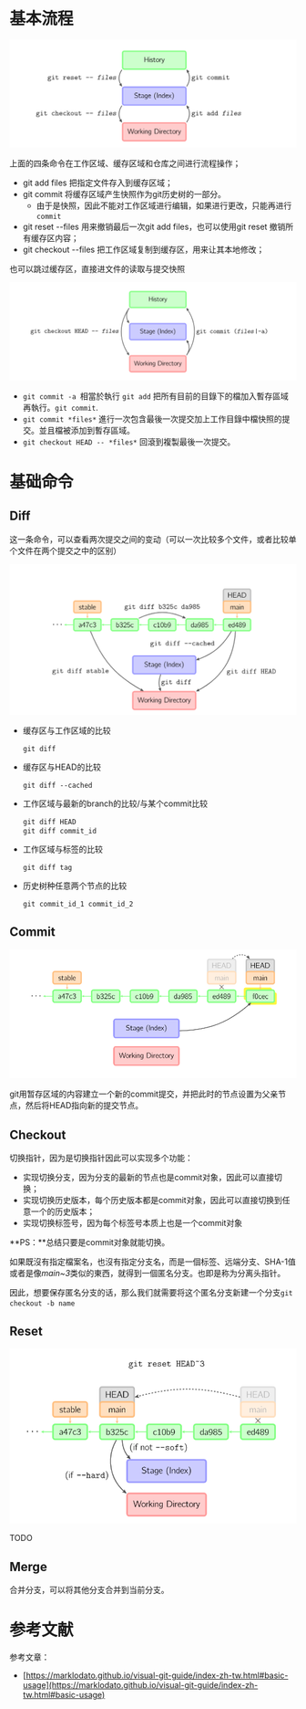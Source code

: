 # 基本流程

![image-20210915054225557](img/image-20210915054225557.png)

上面的四条命令在工作区域、缓存区域和仓库之间进行流程操作；

+ git add files 把指定文件存入到缓存区域；
+ git commit 将缓存区域产生快照作为git历史树的一部分。
  + 由于是快照，因此不能对工作区域进行编辑，如果进行更改，只能再进行`commit`
+ git reset --files 用来撤销最后一次git add files，也可以使用git reset 撤销所有缓存区内容；
+ git checkout --files 把工作区域复制到缓存区，用来让其本地修改；

也可以跳过缓存区，直接进文件的读取与提交快照

![image-20210915054634044](img/image-20210915054634044.png)

- `git commit -a `相當於執行 `git add` 把所有目前的目錄下的檔加入暫存區域再執行。`git commit`.
- `git commit *files*` 進行一次包含最後一次提交加上工作目錄中檔快照的提交。並且檔被添加到暫存區域。
- `git checkout HEAD -- *files*` 回滾到複製最後一次提交。

# 基础命令

## Diff

这一条命令，可以查看两次提交之间的变动（可以一次比较多个文件，或者比较单个文件在两个提交之中的区别）

![image-20210918001227543](img/image-20210918001227543.png)



+ 缓存区与工作区域的比较

  ```
  git diff
  ```

+ 缓存区与HEAD的比较

  ```
  git diff --cached
  ```

+ 工作区域与最新的branch的比较/与某个commit比较

  ```
  git diff HEAD
  git diff commit_id
  ```

+ 工作区域与标签的比较

  ```
  git diff tag
  ```

+ 历史树种任意两个节点的比较

  ```
  git commit_id_1 commit_id_2
  ```


## Commit

![image-20210918013700485](img/image-20210918013700485.png)

git用暂存区域的内容建立一个新的commit提交，并把此时的节点设置为父亲节点，然后将HEAD指向新的提交节点。



## Checkout

切换指针，因为是切换指针因此可以实现多个功能：

+ 实现切换分支，因为分支的最新的节点也是commit对象，因此可以直接切换；
+ 实现切换历史版本，每个历史版本都是commit对象，因此可以直接切换到任意一个的历史版本；
+ 实现切换标签号，因为每个标签号本质上也是一个commit对象

**PS：**总结只要是commit对象就能切换。

如果既沒有指定檔案名，也沒有指定分支名，而是一個标签、远端分支、SHA-1值或者是像*main~3*类似的東西，就得到一個匿名分支。也即是称为分离头指针。

因此，想要保存匿名分支的话，那么我们就需要将这个匿名分支新建一个分支`git checkout -b name`



## Reset

![image-20210918014239678](img/image-20210918014239678.png)

TODO

## Merge

合并分支，可以将其他分支合并到当前分支。

# 参考文献

参考文章：

+ [https://marklodato.github.io/visual-git-guide/index-zh-tw.html#basic-usage](https://marklodato.github.io/visual-git-guide/index-zh-tw.html#basic-usage)



